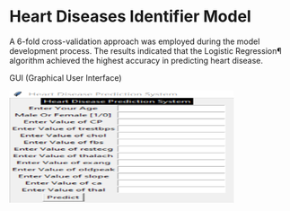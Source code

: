 # Heart Diseases Identifier Model
A 6-fold cross-validation approach was employed during the model development process. The results indicated that the Logistic Regression¶ algorithm achieved the highest accuracy in predicting heart disease.

GUI (Graphical User Interface)

<img align="center" alt="dataanalysis"  width = "400" height = "200px" src="Screenshot 2023-12-11 154427.png">
